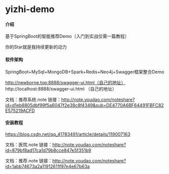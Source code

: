 # yizhi-demo

#### 介绍
基于SpringBoot的智能推荐Demo（入门到实战仅需一篇教程）

你的Star就是我持续更新的动力

#### 软件架构
SpringBoot+MySql+MongoDB+Spark+Redis+Neo4j+Swagger框架整合Demo

http://newborne.top:8888/swagger-ui.html（自己的地址）
http://localhost:8888/swagger-ui.html
（自己的地址）

文档：推荐系统.note
链接：http://note.youdao.com/noteshare?id=d1eb8805dbf99f5a6047f2e38c8f4349&sub=DE4770A6BF64491FBFC82E575219ACFD


#### 安装教程

https://blog.csdn.net/qq_41783491/article/details/119007163

文档：医院.note
链接：http://note.youdao.com/noteshare?id=879bf8ad17ca1d79b8cce847e5f351b9

文档：推荐.note
链接：http://note.youdao.com/noteshare?id=1abb74673a2a11912611f97e4e67b63a
